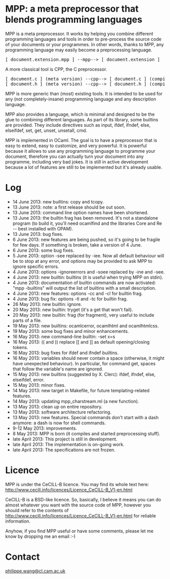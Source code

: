 # MPP: a meta preprocessor that blends programming languages



MPP is a meta preprocessor. It works by helping you combine different
programming  languages and tools  in order  to pre-process  the source
code of your  documents or your programmes. In  other words, thanks to
MPP,  any programming  language  may easily  become  a preprocessing
language.

<pre>
[ document.extension.mpp ] --mpp--> [ document.extension ]
</pre>

A more classical tool is CPP, the C preprocessor.
<pre>
[ document.c ] (meta version) --cpp--> [ document.c ] (compiled version)
[ document.h ] (meta version) --cpp--> [ document.h ] (compiled version)
</pre>

MPP is more  generic than (most) existing tools. It  is intended to be
used  for any  (not  completely-insane) programming  language and  any
description language.

MPP also provides a language, which is minimal and designed to be the glue
to combining different languages. As part of its library, some builtins are
provided. They include directives such as input, ifdef, ifndef, else, elseifdef,
set, get, unset, unsetall, cmd.

MPP is implemented in OCaml. The goal is to have a preprocessor that is 
easy to extend, easy to customize, and very powerful.
It is powerful because it allows to use any programming language to programme
your document, therefore you can actually turn your document into any programme,
including very bad jokes.
It is still in active development because a lot of features are still to be implemented but
it's already usable.

# Log


* 14 June 2013: new builtins: copy and tcopy.
* 13 June 2013: note: a first release should be out soon.
* 13 June 2013: command line option names have been shortened.
* 13 June 2013: the builtin frag has been removed. It's not a standalone program (to build it, you'll need ocamlfind and the libraries Core and Re -- best installed with OPAM).
* 13 June 2013: bug fixes.
*  6 June 2013: new features are being pushed, so it's going to be fragile for few days. If something is broken, take a version of 4 June.
*  6 June 2013: some bug fixes.
*  5 June 2013: option -see replaced by -iee. Now all default behaviour will be to stop at any error, and options may be provided to ask MPP to ignore specific errors.
*  4 June 2013: options -ignoreerrors and -soee replaced by -ine and -see.
*  4 June 2013: new builtin: builtins (it is useful when trying MPP on stdin).
*  4 June 2013: documentation of builtin commands are now activated: "mpp -builtins" will output the list of builtins with a small description.
*  4 June 2013: new features: options -cc and -cl for builtin frag.
*  4 June 2013: bug fix: options -tl and -tc for builtin frag.
* 26 May 2013: new builtin: ignore.
* 20 May 2013: new builtin: tryget (it's a get that won't fail).
* 20 May 2013: new builtin: frag (for fragment), very useful to include parts of a file.
* 19 May 2013: new builtins: ocamlcerror, ocamlhtml and ocamlhtmlcss.
* 19 May 2013: some bug fixes and minor enhancements.
* 16 May 2013: new command-line builtin: -set x=s
* 16 May 2013: (( and )) replace [[ and ]] as default opening/closing tokens.
* 16 May 2013: bug fixes for ifdef and ifndef builtins.
* 16 May 2013: variables should never contain a space (otherwise, it might have unexpected behaviour). In particular, for command get, spaces that follow the variable's name are ignored.
* 15 May 2013: new builtins (suggested by X. Clerc): ifdef, ifndef, else, elseifdef, error.
* 15 May 2013: minor fixes.
* 14 May 2013: new target in Makefile, for future templating-related features.
* 14 May 2013: updating mpp_charstream.ml (a new function).
* 13 May 2013: clean up on entire repository.
* 13 May 2013: software architecture refactoring.
* 13 May 2013: new features. Special commands don't start with a dash anymore: a dash is now for shell commands.
* 9-12 May 2013: improvements.
* 8 May 2013: MPP is born (it compiles and started preprocessing stuff).
* late April 2013: This project is still in development.
* late April 2013: The implementation is on-going work.
* late April 2013: The specifications are not frozen.

# Licence

MPP is under the CeCILL-B licence. You may find its whole text here:
http://www.cecill.info/licences/Licence_CeCILL-B_V1-en.html 

CeCILL-B is a BSD-like licence. So, basically, I believe it means you can do almost whatever you want with the source code of MPP, however you should refer to the contents of http://www.cecill.info/licences/Licence_CeCILL-B_V1-en.html for reliable information.

Anyhow, if you find MPP useful or have some comments, please let me know by dropping me an email :-)

# Contact

philippe.wang@cl.cam.ac.uk


